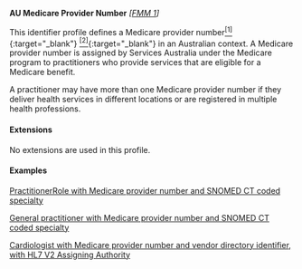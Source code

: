 **AU Medicare Provider Number**  *[[FMM 1](guidance.html)]*

This identifier profile defines a Medicare provider number[<sup>[1]</sup>](https://www.servicesaustralia.gov.au/how-to-apply-for-medicare-provider-number-or-pbs-prescriber-number?context=34076#a1){:target="_blank"} [<sup>[2]</sup>](http://meteor.aihw.gov.au/content/index.phtml/itemId/601809){:target="_blank"} in an Australian context. A Medicare provider number is assigned by Services Australia under the Medicare program to practitioners who provide services that are eligible for a Medicare benefit. 

A practitioner may have more than one Medicare provider number if they deliver health services in different locations or are registered in multiple health professions. 


#### Extensions

No extensions are used in this profile.


#### Examples

[PractitionerRole with Medicare provider number and SNOMED CT coded specialty](PractitionerRole-example0.html)

[General practitioner with Medicare provider number and SNOMED CT coded specialty](PractitionerRole-example3.html)

[Cardiologist with Medicare provider number and vendor directory identifier, with HL7 V2 Assigning Authority](PractitionerRole-example4.html)
